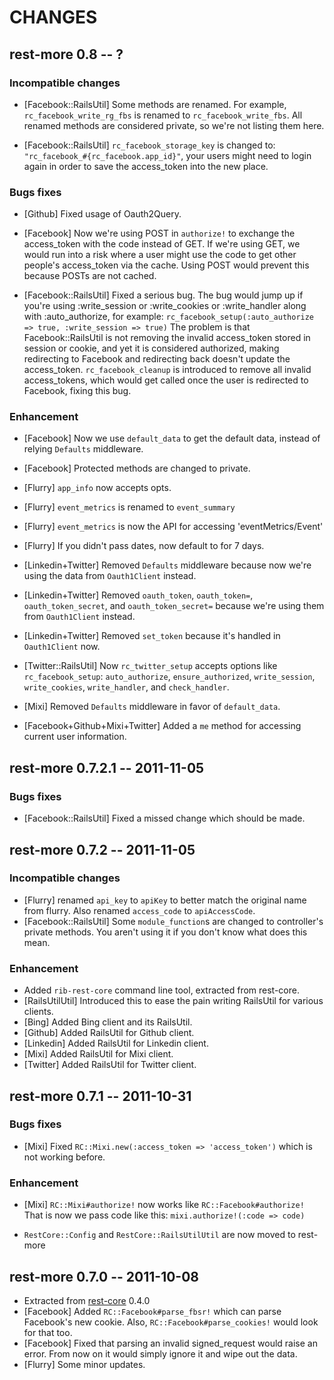 # CHANGES

## rest-more 0.8 -- ?

### Incompatible changes

* [Facebook::RailsUtil] Some methods are renamed. For example,
  `rc_facebook_write_rg_fbs` is renamed to `rc_facebook_write_fbs`.
  All renamed methods are considered private, so we're not listing them here.

* [Facebook::RailsUtil] `rc_facebook_storage_key` is changed to:
  `"rc_facebook_#{rc_facebook.app_id}"`, your users might need to
  login again in order to save the access_token into the new place.

### Bugs fixes

* [Github] Fixed usage of Oauth2Query.

* [Facebook] Now we're using POST in `authorize!` to exchange the
  access_token with the code instead of GET. If we're using GET,
  we would run into a risk where a user might use the code to
  get other people's access_token via the cache. Using POST would
  prevent this because POSTs are not cached.

* [Facebook::RailsUtil] Fixed a serious bug. The bug would jump up if
  you're using :write_session or :write_cookies or :write_handler along
  with :auto_authorize, for example:
  `rc_facebook_setup(:auto_authorize => true, :write_session => true)`
  The problem is that Facebook::RailsUtil is not removing the invalid
  access_token stored in session or cookie, and yet it is considered
  authorized, making redirecting to Facebook and redirecting back doesn't
  update the access_token. `rc_facebook_cleanup` is introduced to remove
  all invalid access_tokens, which would get called once the user is
  redirected to Facebook, fixing this bug.

### Enhancement

* [Facebook] Now we use `default_data` to get the default data,
  instead of relying `Defaults` middleware.

* [Facebook] Protected methods are changed to private.

* [Flurry] `app_info` now accepts opts.
* [Flurry] `event_metrics` is renamed to `event_summary`
* [Flurry] `event_metrics` is now the API for accessing 'eventMetrics/Event'
* [Flurry] If you didn't pass dates, now default to for 7 days.

* [Linkedin+Twitter] Removed `Defaults` middleware because now we're using
  the data from `Oauth1Client` instead.

* [Linkedin+Twitter] Removed `oauth_token`, `oauth_token=`,
  `oauth_token_secret`, and `oauth_token_secret=` because we're using them
  from `Oauth1Client` instead.

* [Linkedin+Twitter] Removed `set_token` because it's handled in
  `Oauth1Client` now.

* [Twitter::RailsUtil] Now `rc_twitter_setup` accepts options like
  `rc_facebook_setup`: `auto_authorize`, `ensure_authorized`,
  `write_session`, `write_cookies`, `write_handler`, and `check_handler`.

* [Mixi] Removed `Defaults` middleware in favor of `default_data`.

* [Facebook+Github+Mixi+Twitter] Added a `me` method for accessing current
  user information.

## rest-more 0.7.2.1 -- 2011-11-05

### Bugs fixes

* [Facebook::RailsUtil] Fixed a missed change which should be made.

## rest-more 0.7.2 -- 2011-11-05

### Incompatible changes

* [Flurry] renamed `api_key` to `apiKey` to better match the original name
  from flurry. Also renamed `access_code` to `apiAccessCode`.
* [Facebook::RailsUtil] Some `module_function`s are changed to controller's
  private methods. You aren't using it if you don't know what does this mean.

### Enhancement

* Added `rib-rest-core` command line tool, extracted from rest-core.
* [RailsUtilUtil] Introduced this to ease the pain writing RailsUtil for
  various clients.
* [Bing] Added Bing client and its RailsUtil.
* [Github] Added RailsUtil for Github client.
* [Linkedin] Added RailsUtil for Linkedin client.
* [Mixi] Added RailsUtil for Mixi client.
* [Twitter] Added RailsUtil for Twitter client.

## rest-more 0.7.1 -- 2011-10-31

### Bugs fixes

* [Mixi] Fixed `RC::Mixi.new(:access_token => 'access_token')` which is not
  working before.

### Enhancement

* [Mixi] `RC::Mixi#authorize!` now works like `RC::Facebook#authorize!`
  That is now we pass code like this: `mixi.authorize!(:code => code)`

* `RestCore::Config` and `RestCore::RailsUtilUtil` are now moved to rest-more

## rest-more 0.7.0 -- 2011-10-08

* Extracted from [rest-core][] 0.4.0
* [Facebook] Added `RC::Facebook#parse_fbsr!` which can parse Facebook's new
  cookie. Also, `RC::Facebook#parse_cookies!` would look for that too.
* [Facebook] Fixed that parsing an invalid signed_request would raise an
  error. From now on it would simply ignore it and wipe out the data.
* [Flurry] Some minor updates.

[rest-core]: https://github.com/cardinalblue/rest-core
